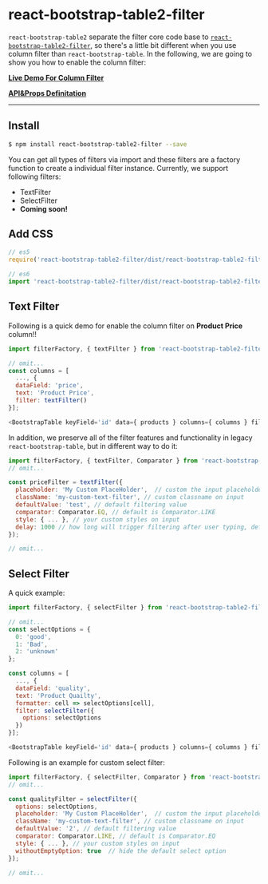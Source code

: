 # react-bootstrap-table2-filter

`react-bootstrap-table2` separate the filter core code base to [`react-bootstrap-table2-filter`](https://github.com/react-bootstrap-table/react-bootstrap-table2/tree/develop/packages/react-bootstrap-table2-filter), so there's a little bit different when you use column filter than `react-bootstrap-table`. In the following, we are going to show you how to enable the column filter:

**[Live Demo For Column Filter](https://github.com/react-bootstrap-table/react-bootstrap-table2/blob/gh-pages-src/storybook/index.html?selectedKind=Column%20Filter)**

**[API&Props Definitation](https://react-bootstrap-table.github.io/react-bootstrap-table2/docs/filter-props.html)**

-----

## Install

```sh
$ npm install react-bootstrap-table2-filter --save
```

You can get all types of filters via import and these filters are a factory function to create a individual filter instance. Currently, we support following filters:

* TextFilter
* SelectFilter
* **Coming soon!**

## Add CSS

```js
// es5 
require('react-bootstrap-table2-filter/dist/react-bootstrap-table2-filter.min.css');

// es6
import 'react-bootstrap-table2-filter/dist/react-bootstrap-table2-filter.min.css';
```

## Text Filter
Following is a quick demo for enable the column filter on **Product Price** column!!

```js
import filterFactory, { textFilter } from 'react-bootstrap-table2-filter';

// omit...
const columns = [
  ..., {
  dataField: 'price',
  text: 'Product Price',
  filter: textFilter()
}];

<BootstrapTable keyField='id' data={ products } columns={ columns } filter={ filterFactory() } />
```

In addition, we preserve all of the filter features and functionality in legacy `react-bootstrap-table`, but in different way to do it:

```js
import filterFactory, { textFilter, Comparator } from 'react-bootstrap-table2-filter';
// omit...

const priceFilter = textFilter({
  placeholder: 'My Custom PlaceHolder',  // custom the input placeholder
  className: 'my-custom-text-filter', // custom classname on input
  defaultValue: 'test', // default filtering value
  comparator: Comparator.EQ, // default is Comparator.LIKE
  style: { ... }, // your custom styles on input
  delay: 1000 // how long will trigger filtering after user typing, default is 500 ms
});

// omit...
```

## Select Filter
A quick example: 

```js
import filterFactory, { selectFilter } from 'react-bootstrap-table2-filter';

// omit...
const selectOptions = {
  0: 'good',
  1: 'Bad',
  2: 'unknown'
};

const columns = [
  ..., {
  dataField: 'quality',
  text: 'Product Quailty',
  formatter: cell => selectOptions[cell],
  filter: selectFilter({
    options: selectOptions
  })
}];

<BootstrapTable keyField='id' data={ products } columns={ columns } filter={ filterFactory() } />
```

Following is an example for custom select filter:

```js
import filterFactory, { selectFilter, Comparator } from 'react-bootstrap-table2-filter';
// omit...

const qualityFilter = selectFilter({
  options: selectOptions,
  placeholder: 'My Custom PlaceHolder',  // custom the input placeholder
  className: 'my-custom-text-filter', // custom classname on input
  defaultValue: '2', // default filtering value
  comparator: Comparator.LIKE, // default is Comparator.EQ
  style: { ... }, // your custom styles on input
  withoutEmptyOption: true  // hide the default select option
});

// omit...
```